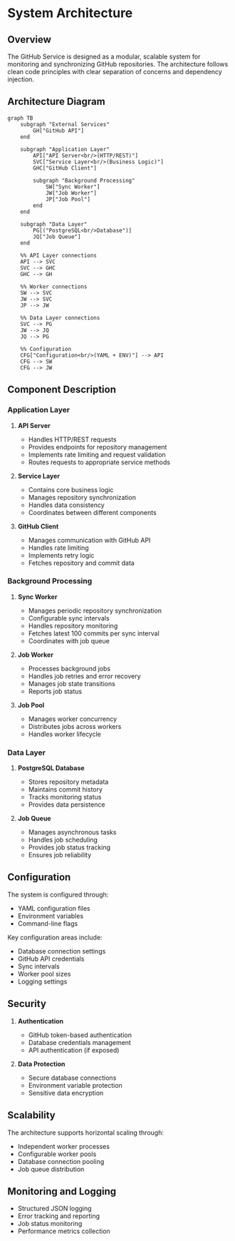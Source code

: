 # System Architecture

## Overview

The GitHub Service is designed as a modular, scalable system for monitoring and synchronizing GitHub repositories. The architecture follows clean code principles with clear separation of concerns and dependency injection.

## Architecture Diagram

```mermaid
graph TB
    subgraph "External Services"
        GH["GitHub API"]
    end

    subgraph "Application Layer"
        API["API Server<br/>(HTTP/REST)"]
        SVC["Service Layer<br/>(Business Logic)"]
        GHC["GitHub Client"]

        subgraph "Background Processing"
            SW["Sync Worker"]
            JW["Job Worker"]
            JP["Job Pool"]
        end
    end

    subgraph "Data Layer"
        PG[("PostgreSQL<br/>Database")]
        JQ["Job Queue"]
    end

    %% API Layer connections
    API --> SVC
    SVC --> GHC
    GHC --> GH

    %% Worker connections
    SW --> SVC
    JW --> SVC
    JP --> JW

    %% Data Layer connections
    SVC --> PG
    JW --> JQ
    JQ --> PG

    %% Configuration
    CFG["Configuration<br/>(YAML + ENV)"] --> API
    CFG --> SW
    CFG --> JW
```

## Component Description

### Application Layer

1. **API Server**

   - Handles HTTP/REST requests
   - Provides endpoints for repository management
   - Implements rate limiting and request validation
   - Routes requests to appropriate service methods

2. **Service Layer**

   - Contains core business logic
   - Manages repository synchronization
   - Handles data consistency
   - Coordinates between different components

3. **GitHub Client**
   - Manages communication with GitHub API
   - Handles rate limiting
   - Implements retry logic
   - Fetches repository and commit data

### Background Processing

1. **Sync Worker**

   - Manages periodic repository synchronization
   - Configurable sync intervals
   - Handles repository monitoring
   - Fetches latest 100 commits per sync interval
   - Coordinates with job queue

2. **Job Worker**

   - Processes background jobs
   - Handles job retries and error recovery
   - Manages job state transitions
   - Reports job status

3. **Job Pool**
   - Manages worker concurrency
   - Distributes jobs across workers
   - Handles worker lifecycle

### Data Layer

1. **PostgreSQL Database**

   - Stores repository metadata
   - Maintains commit history
   - Tracks monitoring status
   - Provides data persistence

2. **Job Queue**
   - Manages asynchronous tasks
   - Handles job scheduling
   - Provides job status tracking
   - Ensures job reliability

## Configuration

The system is configured through:

- YAML configuration files
- Environment variables
- Command-line flags

Key configuration areas include:

- Database connection settings
- GitHub API credentials
- Sync intervals
- Worker pool sizes
- Logging settings

## Security

1. **Authentication**

   - GitHub token-based authentication
   - Database credentials management
   - API authentication (if exposed)

2. **Data Protection**
   - Secure database connections
   - Environment variable protection
   - Sensitive data encryption

## Scalability

The architecture supports horizontal scaling through:

- Independent worker processes
- Configurable worker pools
- Database connection pooling
- Job queue distribution

## Monitoring and Logging

- Structured JSON logging
- Error tracking and reporting
- Job status monitoring
- Performance metrics collection
